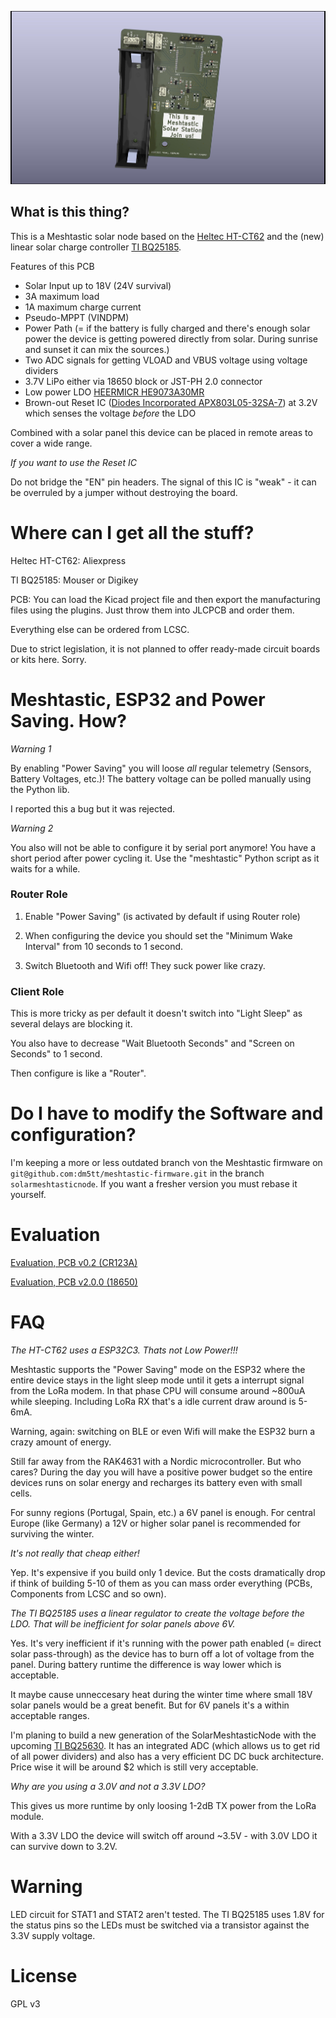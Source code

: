 ![MeshtasticRouterNode](pictures/MeshtasticNode_BQ25185.jpg)

## What is this thing?

This is a Meshtastic solar node based on the [Heltec HT-CT62](https://resource.heltec.cn/download/HT-CT62/HT-CT62(Rev1.1).pdf) and the (new) linear solar charge controller [TI BQ25185](https://www.ti.com/lit/ds/symlink/bq25185.pdf).

Features of this PCB

 - Solar Input up to 18V (24V survival)
 - 3A maximum load
 - 1A maximum charge current
 - Pseudo-MPPT (VINDPM)
 - Power Path (= if the battery is fully charged and there's enough solar power the device is getting powered directly from solar. During sunrise and sunset it can mix the sources.)
 - Two ADC signals for getting VLOAD and  VBUS voltage using voltage dividers
 - 3.7V LiPo either via 18650 block or JST-PH 2.0 connector
 - Low power LDO [HEERMICR HE9073A30MR](https://www.lcsc.com/datasheet/lcsc_datasheet_2304140030_HEERMICR-HE9073A30MR_C723792.pdf)
 - Brown-out Reset IC ([Diodes Incorporated APX803L05-32SA-7](https://wmsc.lcsc.com/wmsc/upload/file/pdf/v2/lcsc/2304140030_Diodes-Incorporated-APX803L05-32SA-7_C2067928.pdf)) at 3.2V which senses the voltage *before* the LDO 

Combined with a solar panel this device can be placed in remote areas to cover a wide range.

*If you want to use the Reset IC*

Do not bridge the "EN" pin headers. The signal of this IC is "weak" -  it can be overruled by a jumper without destroying the board.


# Where can I get all the stuff?

Heltec HT-CT62: Aliexpress

TI BQ25185: Mouser or Digikey

PCB: You can load the Kicad project file and then export the manufacturing files using the plugins. Just throw them into JLCPCB and order them.

Everything else can be ordered from LCSC.

Due to strict legislation, it is not planned to offer ready-made circuit boards or kits here. Sorry.

# Meshtastic, ESP32 and Power Saving. How?

*Warning 1* 

By enabling "Power Saving" you will loose *all* regular telemetry (Sensors, Battery Voltages, etc.)! The battery voltage can be polled manually using the Python lib.

I reported this a bug but it was rejected.

*Warning 2* 

You also will not be able to configure it by serial port anymore! You have a short period after power cycling it. Use the "meshtastic" Python script as it waits for a while.

### Router Role

1. Enable "Power Saving" (is activated by default if using Router role)

2. When configuring the device you should set the "Minimum Wake Interval" from 10 seconds to 1 second.

3. Switch Bluetooth and Wifi off! They suck power like crazy.

### Client Role

This is more tricky as per default it doesn't switch into "Light Sleep" as several delays are blocking it.

You also have to decrease "Wait Bluetooth Seconds" and "Screen on Seconds" to 1 second.

Then configure is like a "Router".

# Do I have to modify the Software and configuration?

I'm keeping a more or less outdated branch von the Meshtastic firmware on `git@github.com:dm5tt/meshtastic-firmware.git` in the branch `solarmeshtasticnode`. If you want a fresher version you must rebase it yourself.

# Evaluation

[Evaluation, PCB v0.2 (CR123A)](./EVALUATION-v02.md)

[Evaluation, PCB v2.0.0 (18650)](./EVALUATION-v200.md)

# FAQ

*The HT-CT62 uses a ESP32C3. Thats not Low Power!!!*

Meshtastic  supports the "Power Saving" mode on the ESP32 where the entire   device stays  in the light sleep mode until it gets a interrupt signal from the LoRa modem. In that phase CPU will consume around ~800uA while sleeping. Including LoRa RX that's a idle current draw around is 5-6mA.

Warning, again: switching on BLE or even Wifi will make the ESP32 burn a crazy amount of energy. 

Still far away from the RAK4631 with a Nordic microcontroller. But who cares? During the day you will have a positive power budget so the entire devices runs on solar energy and recharges its battery even with small cells.

For sunny regions (Portugal, Spain, etc.) a 6V panel is enough. For central Europe (like Germany) a 12V or higher solar panel is recommended for surviving the winter.

*It's not really that cheap either!*

Yep. It's expensive if you build only 1 device. But the costs dramatically drop if think of building 5-10 of them as you can mass order everything (PCBs, Components from LCSC and so own).

*The TI BQ25185 uses a linear regulator to create the voltage before the LDO. That will be inefficient for solar panels above 6V.*

Yes. It's very inefficient if it's running with the power path enabled (= direct solar pass-through) as the device has to burn off a lot of voltage from the panel. During battery runtime the difference is way lower which is acceptable.

It maybe cause unneccesary heat during the winter time where small 18V solar panels would be a great benefit. But for 6V panels it's a within acceptable ranges.

I'm planing to build a new generation of the SolarMeshtasticNode with the upcoming [TI BQ25630](https://www.ti.com/lit/ds/symlink/bq25630.pdf?ts=1755932677893). It has an integrated ADC (which allows us to get rid of all power dividers) and also has a  very efficient DC DC buck architecture. Price wise it will be around $2 which is still very acceptable.

*Why are you using a 3.0V and not a 3.3V LDO?*

This gives us more runtime by only loosing 1-2dB TX power from the LoRa module.  

With a 3.3V LDO the device will switch off around ~3.5V - with 3.0V LDO it can survive down to 3.2V.

# Warning

LED circuit for STAT1 and STAT2 aren't tested. The TI BQ25185 uses 1.8V for the status pins so the LEDs must be switched via a transistor against the 3.3V supply voltage.

# License

GPL v3
